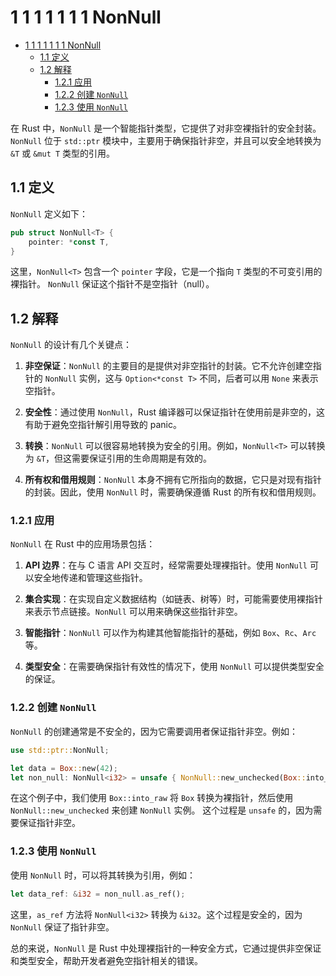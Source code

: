 # 1 1 1 1 1 1 1 NonNull

<!-- TOC START -->
- [1 1 1 1 1 1 1 NonNull](#1-1-1-1-1-1-1-nonnull)
  - [1.1 定义](#11-定义)
  - [1.2 解释](#12-解释)
    - [1.2.1 应用](#121-应用)
    - [1.2.2 创建 `NonNull`](#122-创建-nonnull)
    - [1.2.3 使用 `NonNull`](#123-使用-nonnull)
<!-- TOC END -->

在 Rust 中，`NonNull` 是一个智能指针类型，它提供了对非空裸指针的安全封装。
`NonNull` 位于 `std::ptr` 模块中，主要用于确保指针非空，并且可以安全地转换为 `&T` 或 `&mut T` 类型的引用。

## 1.1 定义

`NonNull` 定义如下：

```rust
pub struct NonNull<T> {
    pointer: *const T,
}
```

这里，`NonNull<T>` 包含一个 `pointer` 字段，它是一个指向 `T` 类型的不可变引用的裸指针。
    `NonNull` 保证这个指针不是空指针（null）。

## 1.2 解释

`NonNull` 的设计有几个关键点：

1. **非空保证**：`NonNull` 的主要目的是提供对非空指针的封装。它不允许创建空指针的 `NonNull` 实例，这与 `Option<*const T>` 不同，后者可以用 `None` 来表示空指针。

2. **安全性**：通过使用 `NonNull`，Rust 编译器可以保证指针在使用前是非空的，这有助于避免空指针解引用导致的 panic。

3. **转换**：`NonNull` 可以很容易地转换为安全的引用。例如，`NonNull<T>` 可以转换为 `&T`，但这需要保证引用的生命周期是有效的。

4. **所有权和借用规则**：`NonNull` 本身不拥有它所指向的数据，它只是对现有指针的封装。因此，使用 `NonNull` 时，需要确保遵循 Rust 的所有权和借用规则。

### 1.2.1 应用

`NonNull` 在 Rust 中的应用场景包括：

1. **API 边界**：在与 C 语言 API 交互时，经常需要处理裸指针。使用 `NonNull` 可以安全地传递和管理这些指针。

2. **集合实现**：在实现自定义数据结构（如链表、树等）时，可能需要使用裸指针来表示节点链接。`NonNull` 可以用来确保这些指针非空。

3. **智能指针**：`NonNull` 可以作为构建其他智能指针的基础，例如 `Box`、`Rc`、`Arc` 等。

4. **类型安全**：在需要确保指针有效性的情况下，使用 `NonNull` 可以提供类型安全的保证。

### 1.2.2 创建 `NonNull`

`NonNull` 的创建通常是不安全的，因为它需要调用者保证指针非空。例如：

```rust
use std::ptr::NonNull;

let data = Box::new(42);
let non_null: NonNull<i32> = unsafe { NonNull::new_unchecked(Box::into_raw(data)) };
```

在这个例子中，我们使用 `Box::into_raw` 将 `Box` 转换为裸指针，然后使用 `NonNull::new_unchecked` 来创建 `NonNull` 实例。
这个过程是 `unsafe` 的，因为需要保证指针非空。

### 1.2.3 使用 `NonNull`

使用 `NonNull` 时，可以将其转换为引用，例如：

```rust
let data_ref: &i32 = non_null.as_ref();
```

这里，`as_ref` 方法将 `NonNull<i32>` 转换为 `&i32`。这个过程是安全的，因为 `NonNull` 保证了指针非空。

总的来说，`NonNull` 是 Rust 中处理裸指针的一种安全方式，它通过提供非空保证和类型安全，帮助开发者避免空指针相关的错误。

